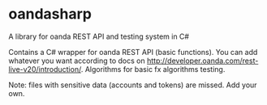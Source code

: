 # oandasharp
A library for oanda REST API and testing system in C#

Contains a C# wrapper for oanda REST API (basic functions). You can add whatever you want according to docs on http://developer.oanda.com/rest-live-v20/introduction/.
Algorithms for basic fx algorithms testing.

Note: files with sensitive data (accounts and tokens) are missed. Add your own.
